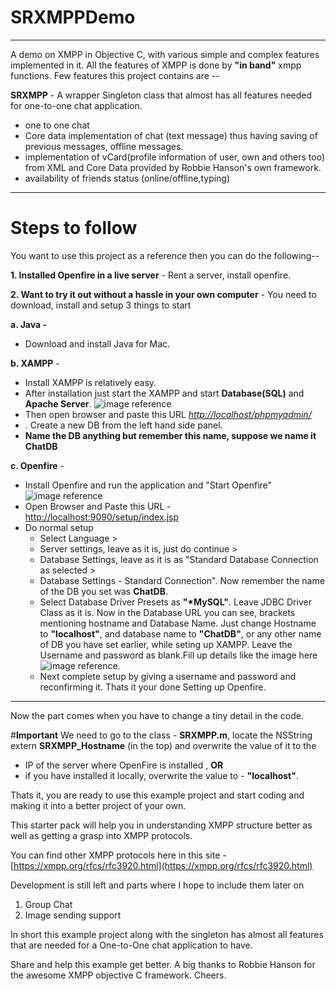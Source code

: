 # **SRXMPPDemo**

----------

A demo on XMPP in Objective C, with various simple and complex features implemented in it. All the features of XMPP is done by **"in band"** xmpp functions.
Few features this project contains are --


**SRXMPP** - A wrapper Singleton class that almost has all features needed for one-to-one chat application.

 - one to one chat
 - Core data implementation of chat (text message) thus having saving of previous messages, offline messages.
 - implementation of vCard(profile information of user, own and others too) from XML and Core Data provided by Robbie Hanson's own framework.
 - availability of friends status (online/offline,typing)

----------
# **Steps to follow**

You want to use this project as a reference then you can do the following-- 

**1. Installed Openfire in a live server**	 - Rent a server, install openfire.

**2. Want to try it out without a hassle in your own computer** - 
You need to download, install and setup 3 things to start

**a. Java -** 
 - Download and install Java for Mac.
  
**b. XAMPP** - 
 
 - Install XAMPP is relatively easy. 
 - After installation just start the XAMPP and start **Database(SQL)** and **Apache Server**.
  ![image reference](http://i.imgur.com/mXQmnhh.png?1)
 - Then open browser and paste this URL 
[*http://localhost/phpmyadmin/*](http://localhost/phpmyadmin/)
 - . Create a new DB from the left hand side panel.
 - **Name the DB anything but remember this name, suppose we name it ChatDB** 
 

**c. Openfire** -

 * Install Openfire and run the application and "Start Openfire"
 ![image reference](http://i.imgur.com/Ct8ft15.png?1)
 * Open Browser and Paste this URL - [http://localhost:9090/setup/index.jsp](http://localhost:9090/setup/index.jsp)
 * Do normal setup 
	 * Select Language >
	 * Server settings, leave as it is, just do continue > 
	 * Database Settings, leave as it is as "Standard Database Connection as selected > 
	 * Database Settings - Standard Connection". Now remember the name of the DB you set was **ChatDB**. 
	 * Select Database Driver Presets as **"*MySQL"**. Leave JDBC Driver Class as it is. Now in the Database URL you can see, brackets mentioning hostname and Database Name. Just change Hostname to **"localhost"**, and database name to **"ChatDB"**, or any other name of DB you have set earlier, while seting up XAMPP.
	 Leave the Username and password as blank.Fill up details like the image here 
 	![image reference](http://i.imgur.com/BKRBG3c.png?1).  
	 * Next complete setup by giving a username and password and reconfirming it.
Thats it your done Setting up Openfire.

----------
Now the part comes when you have to change a tiny detail in the code.

#**Important**
  We need to go to the class - **SRXMPP.m**, locate the NSString extern **SRXMPP_Hostname** (in the top) and overwrite the value of it to the   

 - IP of the server where OpenFire is installed ,
  **OR**
 - if you have installed it locally, overwrite the value to - 
   **"localhost"**.

Thats it, you are ready to use this example project and start coding and making it into a better project of your own.

This starter pack will help you in understanding XMPP structure better as well as getting a grasp into XMPP protocols.

You can find other XMPP protocols here in this site - [https://xmpp.org/rfcs/rfc3920.html](https://xmpp.org/rfcs/rfc3920.html)

Development is still left and parts where I hope to include them later on 

 1. Group Chat
 2. Image sending support
 

In short this example project along with the singleton has almost all features that are needed for a One-to-One chat application to have.

Share and help this example get better.
A big thanks to Robbie Hanson for the awesome XMPP objective C framework. Cheers.
